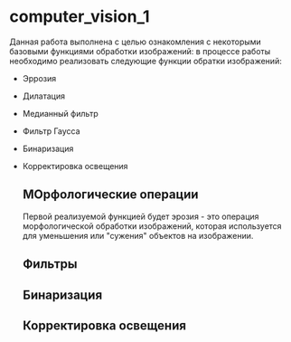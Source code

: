 # computer_vision_1
Данная работа выполнена с целью ознакомления с некоторыми базовыми функциями обработки изображений: в процессе работы необходимо реализовать следующие функции обратки изображений:  
- Эррозия
- Дилатация
- Медианный фильтр
- Фильтр Гаусса
- Бинаризация
- Корректировка освещения

  ## МОрфологические операции
  Первой реализуемой функцией будет эрозия - это операция морфологической обработки изображений, которая используется для уменьшения или "сужения" объектов на изображении.
  ## Фильтры
  ## Бинаризация
  ## Корректировка освещения
